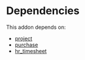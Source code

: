 # Dependencies

This addon depends on:

- [project](../../odoo-bringout-oca-ocb-project)
- [purchase](../../odoo-bringout-oca-ocb-purchase)
- [hr_timesheet](../../odoo-bringout-oca-ocb-hr_timesheet)
